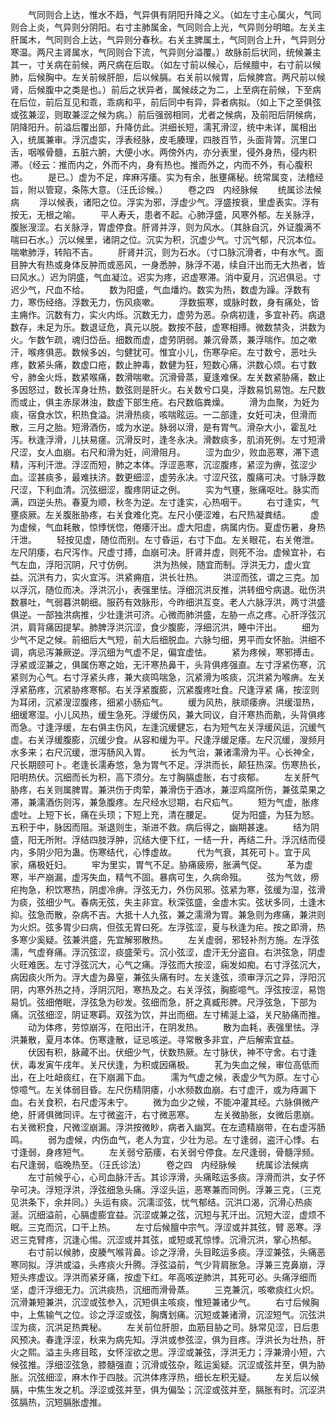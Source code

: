 <!-- { "loadSidebar": true } -->
　　气同则合上达，惟水不趋，气异俱有阴阳升降之义。（如左寸主心属火，气同则合上炎，气异则分阴阳。右寸主肺属金，气同则合上光，气异则分明暗。左关主肝属木，气同则合上达，气异则分春秋。右关主脾属土，气同则合上升，气异则分寒温。两尺主肾属水，气同则合下流，气异则分溢覆。）故脉前后状同，统候兼主其一，寸关病在前候，两尺病在后取。（如左寸前以候心，后候膻中，右寸前以候肺，后候胸中。左关前候肝胆，后以候膈。右关前以候胃，后候脾宫。两尺前以候肾，后候腹中之类是也。）前后之状异者，属候歧之为二，上至病在前候，下至病在后位，前后互见和乖，乖病和平，前后同中有异，异者病拟。（如上下之至俱弦或弦兼涩，则取兼涩之候为病。）前后强弱相同，尤者之候病，及前阳后阴候病，阴降阳升。前溢后覆出部，升降仿此。洪细长短，濡芤滑涩，统中未详，属相出入，统属兼审。浮沉虚实，浮表经脉，皮毛腠理，四肢百节，头面背膂。沉里口舌，咽喉骨髓，五脏六腑，大便小水。两傍外内，亦分表里，侵外身热，侵内积滞。（经云：推而内之，外而不内，身有热也。推而外之，内而不外，有心腹积也。
　　是已。）虚为不足，痒麻泻痿。实为有余，胀壅痛秘。统常属变，法稽经旨，附以管窥，条陈大意。（汪氏诊候。）
　　卷之四　内经脉候
　　统属诊法候病
　　浮以候表，诸阳之位。浮实为邪，浮虚少气。浮盛按衰，里虚表实。浮有按无，无根之喻。
　　平人寿夭，患者不起。心肺浮盛，风寒外郁。左关脉浮，腹胀溲涩。右关脉浮，胃虚停食。肝肾并浮，则为风水。（其脉自沉，外证腹满不喘曰石水。）沉以候里，诸阴之位。沉实为积，沉虚少气。寸沉气郁，尺沉本位。喘嗽肺浮，转陷不吉。
　　肝肾并沉，则为石水。（寸口脉沉滑者，中有水气。面目肿大有热或身体反肿而或恶风，一身悉肿，脉浮不渴，续自汗出而无大热者，皆曰风水。）迟为阴盛，气血凝泣。迟实为疼，迟虚寒滞。消中夏月，沉迟俱忌。寸迟少气，尺血不给。
　　数为阳盛，气血燔灼。数实为热，数虚为躁。浮数有力，寒伤经络。浮数无力，伤风痰嗽。
　　浮数振寒，或脉时数，身有痛处，皆主痈作。沉数有力，实火内烁。沉数无力，虚劳为恶。杂病初逢，多宜补药。病退数存，未足为乐。数退证危，真元以脱。数按不鼓，虚寒相搏。微数禁灸，洪数为火。乍数乍疏，魂归岱岳。细数而虚，虚劳阴弱。兼沉骨蒸，兼浮喘作。加之嗽汗，喉疼俱恶。数候多凶，匀健犹可。惟宜小儿，伤寒孕疟。左寸数兮，恶吐头疼，数紧头痛，数虚口疮，数止肿毒，数健为狂，短数心痛，洪数心烦。右寸数兮，肺金火烁，数紧喉痛，数滑喘嗽。沉滑骨蒸，夏逢难保。左关数紧胁痛，数止多因怒过，数长浑身壮热，数弦则是肝火。右关数兮口臭，浮数易饥易饱。左尺数而或止，俱主赤尿淋浊，数虚下部生疮。右尺数临粪燥。
　　滑为血聚，为妊为痰，宿食水饮，积热食溢。洪滑热痰，咳喘眩运。一二部逢，女妊可决，但滑而散，三月之胎。短滑酒伤，或为水逆。脉弱以滑，是有胃气。滑杂大小，霍乱吐泻。秋逢浮滑，儿扶易瘥。沉滑反时，逢冬永决。滑数痰多，肌消死例。左寸短滑尺涩，女人血崩。右尺和滑为妊，间滑阻月。
　　涩为血少，败血恶寒，滞下遗精，泻利汗泄。浮涩而短，肺之本体。浮涩恶寒，沉涩腹疼，紧涩为痹，弦涩少血。涩甚痰多，最难扶济。数更细涩，虚劳永决。寸涩尺弦，腹痛可决。寸脉浮数尺涩，下利血清。沉弦细涩，腹疼阴证之例。
　　实为气壅，胀痛呕吐。脉实而满，四逆头热。春夏为顺，秋冬为逆。左寸逢实，心热咽干。
　　右寸逢实，气壅痰厥。左关腹胀胁疼，右关食难化克。左尺小便涩难，右尺热凝粪结。
　　虚为虚候，气血耗散，惊悸恍惚，倦痿汗出。虚大阳虚，病属内伤。夏虚伤暑，身热汗泄。
　　轻按见虚，随位而别。左寸昏运，右寸下血。左关眼花，右关倦泄。左尺阴痿，右尺泻作。尺虚寸搏，血崩可决。肝肾并虚，则死不治。虚候宜补，右气左血，浮阳沉阴，尺寸仿例。
　　洪为热候，随宜而制。浮洪无力，虚火宜益。沉洪有力，实火宜泻。洪紧痈疽，洪长壮热。
　　洪涩而弦，谓之三克。加以浮沉，随位而决。浮洪沉小，表强里怯。浮细沉洪反推，洪转细兮病退。砒伤洪数暴吐，气弱暮洪朝细。服药有效脉形，今昨细洪互变。老人六脉浮洪，两寸洪盛俱逆。一部独洪病推，少壮逢洪可济。心微而肺洪盛，左胁一点之疼。心肝浮弦沉洪，肩背痛因提挈。肺脾浮洪沉涩，食少腹膨，浮细沉洪，睡中汗出。
　　细为少气不足之候。前细后大气短，前大后细脱血。六脉匀细，男平而女怀胎。洪细不调，病忌泻兼厥逆。浮沉细为气虚不足，偏宜虚怯。
　　紧为疼候，寒邪搏击。浮紧或涩兼之，俱属伤寒之始，无汗寒热鼻干，头背俱疼强直。左寸浮紧伤寒，沉紧则为心气。右寸浮紧头疼，兼大痰鸣喘急，沉紧滑为咳痰，沉洪紧为喉痹。左关浮紧筋疼，沉紧胁疼寒郁。右关浮紧腹膨，沉紧腹疼吐食。尺逢浮紧 痛，按涩则为耳闭，沉紧溲涩腹疼，细紧小肠疝气。
　　缓为风热，肤顽痿痹。洪缓湿热，细缓寒湿。小儿风热，缓生急死。浮缓伤风，兼大同议，自汗寒热而鼽，头背俱疼而急。寸逢浮缓，左右俱主伤风，左逢沉缓健忘，右为短气左关浮缓风运，沉缓气虚。右关浮缓腹膨，沉缓少食。从容和缓为平。尺逢浮缓足痿。左尺沉缓，溲频月水多来；右尺沉缓，泄泻肠风入胃。
　　长为气治，兼诸濡滑为平。心长神全，尺长期颐可卜。老逢长濡寿悠，急为胃气不足。浮洪而长，颠狂热深。伤寒热长，阳明热伏。沉细而长为积，高下须分。左寸胸膈虚胀，右寸痰郁。
　　左关肝气胁疼，右关则属脾胃。兼洪伤于肉荤，兼滑伤于酒冰，兼涩鸡腐所伤，兼弦菜果之滞，兼濡酒伤则泻，兼急腹疼。左尺经水愆期，右尺疝气。
　　短为气虚，胀疼虚吐。上短下长，痛在头顼；下短上充，清在腰足。
　　促为阳盛，为狂为怒。五积于中，脉因而阻。渐退则生，渐进不救。病后得之，幽期甚速。
　　结为阴盛，阳无所附。浮结四肢浮肿，沉结大便下红，一结一升，再结二升。浮沉结而侵内，多阴少阳为蛊。伤寒结代，心悸虚故。
　　代为气衰，其死可卜。宜于风家，痛极妊妇。
　　牢为里实，胃气不足。胁痛疲痨，胀满气促。
　　革为虚寒，半产崩漏，虚泻失血，精气不固。暴病可生，久病命殂。
　　弦为气敛，痨疟拘急，积饮寒热，阴虚冷痹。浮弦无力，外伤风邪。弦紧为寒，弦缓为湿，弦滑为痰，弦细少气。春病无弦，失主非宜。秋深弦盛，金虚木实。弦状多同，土逢木抑。弦急而散，杂病不吉。大抵十人九弦，兼之濡滑为胃。兼急则为疼痛，兼洪则为火炽。弦多胃少曰病，但弦无胃曰死。左浮弦涩，夏与秋逢为疟。按之即滑，热多寒少奚疑。弦兼洪盛，先宜解邪散热。
　　左关虚弱，邪轻补剂方施。左浮弦濡，气虚脊痛。浮沉弦涩，痰盛荣亏。沉小弦涩，虚汗无分盗自。右洪弦急，阴虚火旺难医。左寸浮弦沉大，心气之痛。浮弦而大按涩，痫发如痴。右寸浮弦沉大，病因痰火所为。浮大虚为鼻窒，兼弦头痛有时。左关逢弦，须审浮沉之异，浮阳沉阴，内寒外热之持，浮阴沉阳，寒热及之。右关浮弦，胸膨噫气。浮弦按涩，易饱易饥。弦细倦眠，浮弦急为砂发。弦细而急，肝之真臧形脾。尺浮弦急，下部为痛。沉弦细涩，阴证寒羁。双弦为饮，并出而细。左寸稀涎上溢，关尺胁痛而推。
　　动为体疼，劳惊崩泻，在阳出汗，在阴发热。
　　散为血耗，表强里怯。浮洪兼散，夏月本体。伤寒逢散，证忌咳逆。寻常散多非宜，产后解索宜益。
　　伏因有积，脉藏不出。伏细少气，伏数热厥。左寸脉伏，神不守舍。右寸逢伏，毒发寅午戌年。关尺伏逢，为积或因痛极。
　　芤为失血之候，审位高低而出，在上吐衄痰红，在下崩漏下血。
　　濡为气虚之候，表虚少气为原。左寸心惊噫气。左关体弱目昏。左尺伤精阴痿，小水频数血崩。右寸虚汗，或为痔漏下血。右关食积，右尺虚泻未宁。
　　微为血少之候，不能冲灌其经。六脉俱微产绝，肝肾俱微同评。左寸微盗汗，右寸微恶寒。
　　左关微胁胀，女微后患崩。右关微积食，尺微涩崩漏。浮洪按微眇，病者入幽冥。在左遗精崩带，在右虚泻肠鸣。
　　弱为虚候，内伤血气，老人为宜，少壮为忌。左寸逢弱，盗汗心悸。右寸逢弱，身疼短气。
　　左关弱兮筋痿，右关弱兮停食。左尺逢弱，骨髓浮频。右尺逢弱，临晚热至。（汪氏诊法）
　　卷之四　内经脉候
　　统属诊法候病
　　左寸前候乎心，心司血脉汗舌。其诊浮滑，头痛眩运多痰。浮滑而洪，女子怀孕可决。浮短浮洪，浮弦细急头痛。浮涩头运，恶寒兼而同例。浮兼三克，（三克见洪条下，余并同。）头运有痰。沉濡涩弦，忧气郁结。沉洪口渴，沉滑心热痰涎。沉细溢前，心膈虚膨宜益。沉涩或兼之弦，沉短与芤汗出。沉短大涩，虚烦不眠。三克而沉，口干上热。
　　左寸后候膻中宗气。浮涩或并其弦，臂 恶寒。浮迟三克臂疼，沉逢心惕。沉涩或并其弦，或短或芤惊悸。沉滑沉洪，掌心热郁。
　　右寸前以候肺，皮腠气喉背鼻。诊之浮滑，头目眩运多痰。浮涩兼弦，头痛恶寒同拟。浮洪或溢，头疼痰火升腾。浮弦溢前，气少背肩胀急。浮兼三克鼻崩，浮短头疼虚议。浮洪而紧牙痛，按虚下红。年高咳逆肺洪，其死可必。头痛浮细而坚，虚汗浮细无力。沉洪痰热，沉细而滑骨蒸。
　　三克兼沉，咳嗽痰红火炽。沉滑兼短兼洪，沉涩或弦参入，沉短俱主咳痰，惟短兼诸少气。
　　右寸后候胸中，上焦输气之位。诊之浮涩或弦，胸膺划痛。沉短或兼诸滑，沉涩短气。沉弦洪涩为痰，沉洪足热粪秘。
　　左关前位肝胆，血筋目胁之司。脉常见涩，日后患风预决。春逢浮涩，秋来为病先知。浮洪或参弦涩，俱为目疼。浮洪长为壮热，肝火之熙。溢主头疼目眩，女怀淫欲之思。浮涩或兼弦，浮洪无力；浮兼滑小短，六候弦推。浮细涩弦急，膝髓强直；沉滑或弦杂，眩运奚疑。沉涩或弦并至，俱为胁胀。沉弦细涩，麻木作于四肢。沉洪体疼浮热，细长左积无疑。
　　左关后以候膈，中焦生发之机。浮涩或弦并至，俱为偏坠；沉涩或弦并至，膈胀有时。沉涩洪弦膈热，沉短膈胀虚推。
